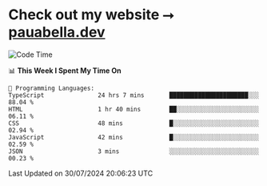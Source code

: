 # Check out my website ⭢ [pauabella.dev](https://pauabella.dev)

<!--START_SECTION:waka-->
![Code Time](http://img.shields.io/badge/Code%20Time-3%2C622%20hrs-blue)

📊 **This Week I Spent My Time On** 

```text
💬 Programming Languages: 
TypeScript               24 hrs 7 mins       ██████████████████████░░░   88.04 % 
HTML                     1 hr 40 mins        ██░░░░░░░░░░░░░░░░░░░░░░░   06.11 % 
CSS                      48 mins             █░░░░░░░░░░░░░░░░░░░░░░░░   02.94 % 
JavaScript               42 mins             █░░░░░░░░░░░░░░░░░░░░░░░░   02.59 % 
JSON                     3 mins              ░░░░░░░░░░░░░░░░░░░░░░░░░   00.23 % 
```


 Last Updated on 30/07/2024 20:06:23 UTC
<!--END_SECTION:waka-->
